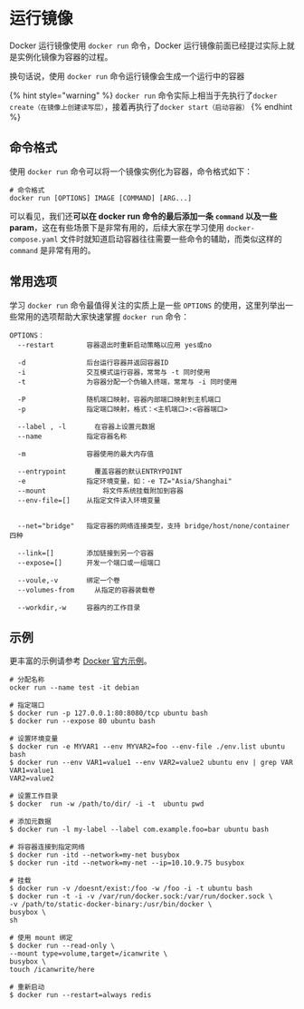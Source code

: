 # 运行镜像

Docker 运行镜像使用 `docker run` 命令，Docker 运行镜像前面已经提过实际上就是实例化镜像为容器的过程。

换句话说，使用 `docker run` 命令运行镜像会生成一个运行中的容器

{% hint style="warning" %}
`docker run` 命令实际上相当于先执行了`docker create（在镜像上创建读写层）`，接着再执行了`docker start（启动容器）`
{% endhint %}

## 命令格式

使用 `docker run` 命令可以将一个镜像实例化为容器，命令格式如下：

```text
# 命令格式
docker run [OPTIONS] IMAGE [COMMAND] [ARG...]
```

可以看见，我们还**可以在 docker run 命令的最后添加一条 `command` 以及一些 param**，这在有些场景下是非常有用的，后续大家在学习使用 `docker-compose.yaml` 文件时就知道启动容器往往需要一些命令的辅助，而类似这样的 `command` 是非常有用的。 

## 常用选项

学习 `docker run` 命令最值得关注的实质上是一些 `OPTIONS` 的使用，这里列举出一些常用的选项帮助大家快速掌握 `docker run` 命令：

```text
OPTIONS：
  --restart	       容器退出时重新启动策略以应用 yes或no

  -d               后台运行容器并返回容器ID
  -i               交互模式运行容器，常常与 -t 同时使用
  -t               为容器分配一个伪输入终端，常常与 -i 同时使用
  
  -P               随机端口映射，容器内部端口映射到主机端口
  -p               指定端口映射，格式：<主机端口>:<容器端口>
  
  --label , -l		 在容器上设置元数据
  --name           指定容器名称
  
  -m               容器使用的最大内存值
  
  --entrypoint		 覆盖容器的默认ENTRYPOINT
  -e               指定环境变量，如：-e TZ="Asia/Shanghai"
  --mount		       将文件系统挂载附加到容器
  --env-file=[]    从指定文件读入环境变量

  
  --net="bridge"   指定容器的网络连接类型，支持 bridge/host/none/container 四种
  
  --link=[]        添加链接到另一个容器
  --expose=[]      开发一个端口或一组端口
  
  --voule,-v       绑定一个卷     
  --volumes-from	 从指定的容器装载卷
  
  --workdir,-w	   容器内的工作目录
```

## 示例

更丰富的示例请参考 [Docker 官方示例](https://docs.docker.com/engine/reference/commandline/run/#examples)。

```text
# 分配名称
ocker run --name test -it debian

# 指定端口
$ docker run -p 127.0.0.1:80:8080/tcp ubuntu bash
$ docker run --expose 80 ubuntu bash

# 设置环境变量
$ docker run -e MYVAR1 --env MYVAR2=foo --env-file ./env.list ubuntu bash
$ docker run --env VAR1=value1 --env VAR2=value2 ubuntu env | grep VAR
VAR1=value1
VAR2=value2

# 设置工作目录
$ docker  run -w /path/to/dir/ -i -t  ubuntu pwd

# 添加元数据
$ docker run -l my-label --label com.example.foo=bar ubuntu bash

# 将容器连接到指定网络
$ docker run -itd --network=my-net busybox
$ docker run -itd --network=my-net --ip=10.10.9.75 busybox

# 挂载
$ docker run -v /doesnt/exist:/foo -w /foo -i -t ubuntu bash
$ docker run -t -i -v /var/run/docker.sock:/var/run/docker.sock \
-v /path/to/static-docker-binary:/usr/bin/docker \
busybox \
sh

# 使用 mount 绑定
$ docker run --read-only \
--mount type=volume,target=/icanwrite \
busybox \
touch /icanwrite/here

# 重新启动
$ docker run --restart=always redis
```

